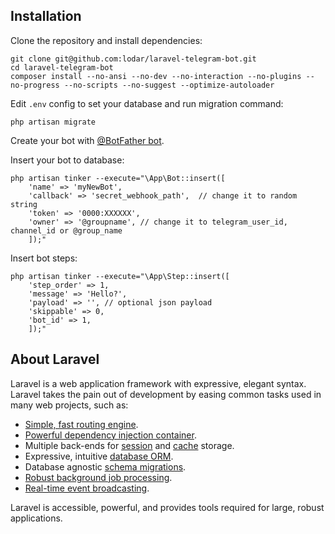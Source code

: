 ## Installation

Clone the repository and install dependencies:

```
git clone git@github.com:lodar/laravel-telegram-bot.git
cd laravel-telegram-bot
composer install --no-ansi --no-dev --no-interaction --no-plugins --no-progress --no-scripts --no-suggest --optimize-autoloader
```

Edit `.env` config to set your database and run migration command:

```
php artisan migrate
```

Create your bot with [@BotFather bot](https://t.me/BotFather).

Insert your bot to database:

```
php artisan tinker --execute="\App\Bot::insert([ 
    'name' => 'myNewBot', 
    'callback' => 'secret_webhook_path',  // change it to random string
    'token' => '0000:XXXXXX',
    'owner' => '@groupname', // change it to telegram_user_id, channel_id or @group_name 
    ]);"
```

Insert bot steps:

```
php artisan tinker --execute="\App\Step::insert([ 
    'step_order' => 1,
    'message' => 'Hello?',
    'payload' => '', // optional json payload
    'skippable' => 0, 
    'bot_id' => 1,
    ]);"
```


## About Laravel

Laravel is a web application framework with expressive, elegant syntax. Laravel takes the pain out of development by easing common tasks used in many web projects, such as:

- [Simple, fast routing engine](https://laravel.com/docs/routing).
- [Powerful dependency injection container](https://laravel.com/docs/container).
- Multiple back-ends for [session](https://laravel.com/docs/session) and [cache](https://laravel.com/docs/cache) storage.
- Expressive, intuitive [database ORM](https://laravel.com/docs/eloquent).
- Database agnostic [schema migrations](https://laravel.com/docs/migrations).
- [Robust background job processing](https://laravel.com/docs/queues).
- [Real-time event broadcasting](https://laravel.com/docs/broadcasting).

Laravel is accessible, powerful, and provides tools required for large, robust applications.

